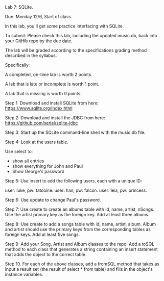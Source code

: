 Lab 7: SQLite.

Due: Monday 12/6, Start of class.

In this lab, you'll get some practice interfacing with SQLite.

To submit: Please check this lab, including the updated music.db, back into your GitHib repo by the due date.

The lab will be graded according to the specifications grading method described in the syllabus.

Specifically:

A completed, on-time lab is worth 2 points.

A lab that is late or incomplete is worth 1 point.

A lab that is missing is worth 0 points.


Step 1: Download and install SQLite from here: https://www.sqlite.org/index.html

Step 2: Download and install the JDBC from here: https://github.com/xerial/sqlite-jdbc

Step 3: Start up the SQLite command-line shell with the music.db file.

Step 4: Look at the users table. 

Use select to:
- show all entries
- show everything for John and Paul
- Show George's password

Step 5: Use insert to add the following users, each with a unique ID:

user: luke, pw: tatooine. user: han, pw: falcon. user: leia, pw: princess.  

Step 6: Use update to change Paul's password.

Step 7: Use create to create an albums table with id, name, artist, nSongs. Use the artist primary key as the foreign key. Add at least three albums.

Step 8: Use create to add a songs table with id, name, artist, album. Album and artist should use the
primary keys from the corresponding tables as foreign keys. Add at least five songs.

Step 9: Add your Song, Artist and Album classes to the repo. Add a toSQL method to each class that generates 
a string containing an insert statement that adds the object to the correct table.

Step 10. For each of the above classes, add a fromSQL method that takes as input a result set (the result of select * from table) and fills in the object's instance variables.

